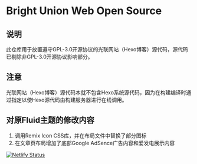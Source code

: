 # Bright Union Web Open Source

## 说明

此仓库用于放置遵守GPL-3.0开源协议的光联网站（Hexo博客）源代码，源代码已剔除非GPL-3.0开源协议影响部分。

## 注意

光联网站（Hexo博客）源代码本就不包含Hexo系统源代码，因为在构建编译时通过指定以使Hexo源代码由构建服务器进行在线调用。

## 对原Fluid主题的修改内容

1. 调用Remix Icon CSS库，并在布局文件中替换了部分图标
2. 在文章页布局增加了底部Google AdSence广告内容和爱发电展示内容

[![Netlify Status](https://api.netlify.com/api/v1/badges/29fa22cf-ea3b-4485-b126-f7cb0cb0fff9/deploy-status)](https://app.netlify.com/sites/brightunion/deploys)